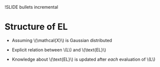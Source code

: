 !SLIDE bullets incremental

# Structure of EL

* Assuming \\(\mathcal{X}\\) is Gaussian distributed

* Explicit relation between \\(L\\) and \\(\text{EL}\\)

* Knowledge about \\(\text{EL}\\) is updated after _each_ evaluation of \\(L\\)

